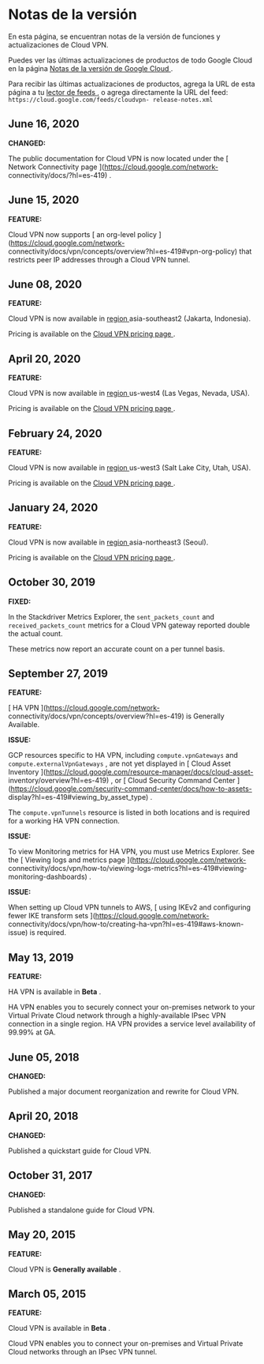 #  Notas de la versión

En esta página, se encuentran notas de la versión de funciones y
actualizaciones de Cloud VPN.

Puedes ver las últimas actualizaciones de productos de todo Google Cloud en la
página [ Notas de la versión de Google Cloud
](https://cloud.google.com/release-notes?hl=es-419) .

Para recibir las últimas actualizaciones de productos, agrega la URL de esta
página a tu [ lector de feeds
](https://wikipedia.org/wiki/Comparison_of_feed_aggregators) , o agrega
directamente la URL del feed: ` https://cloud.google.com/feeds/cloudvpn-
release-notes.xml `

##  June 16, 2020

**CHANGED:**

The public documentation for Cloud VPN is now located under the [ Network
Connectivity page ](https://cloud.google.com/network-
connectivity/docs/?hl=es-419) .

##  June 15, 2020

**FEATURE:**

Cloud VPN now supports [ an org-level policy
](https://cloud.google.com/network-
connectivity/docs/vpn/concepts/overview?hl=es-419#vpn-org-policy) that
restricts peer IP addresses through a Cloud VPN tunnel.

##  June 08, 2020

**FEATURE:**

Cloud VPN is now available in [ region
](https://cloud.google.com/compute/docs/regions-zones/?hl=es-419#available)
asia-southeast2 (Jakarta, Indonesia).

Pricing is available on the [ Cloud VPN pricing page
](https://cloud.google.com/network-connectivity/vpn-pricing?hl=es-419) .

##  April 20, 2020

**FEATURE:**

Cloud VPN is now available in [ region
](https://cloud.google.com/compute/docs/regions-zones/?hl=es-419#available)
us-west4 (Las Vegas, Nevada, USA).

Pricing is available on the [ Cloud VPN pricing page
](https://cloud.google.com/network-connectivity/vpn-pricing?hl=es-419) .

##  February 24, 2020

**FEATURE:**

Cloud VPN is now available in [ region
](https://cloud.google.com/compute/docs/regions-zones/?hl=es-419#available)
us-west3 (Salt Lake City, Utah, USA).

Pricing is available on the [ Cloud VPN pricing page
](https://cloud.google.com/network-connectivity/vpn-pricing?hl=es-419) .

##  January 24, 2020

**FEATURE:**

Cloud VPN is now available in [ region
](https://cloud.google.com/compute/docs/regions-zones/?hl=es-419#available)
asia-northeast3 (Seoul).

Pricing is available on the [ Cloud VPN pricing page
](https://cloud.google.com/network-connectivity/vpn-pricing?hl=es-419) .

##  October 30, 2019

**FIXED:**

In the Stackdriver Metrics Explorer, the ` sent_packets_count ` and `
received_packets_count ` metrics for a Cloud VPN gateway reported double the
actual count.

These metrics now report an accurate count on a per tunnel basis.

##  September 27, 2019

**FEATURE:**

[ HA VPN ](https://cloud.google.com/network-
connectivity/docs/vpn/concepts/overview?hl=es-419) is Generally Available.

**ISSUE:**

GCP resources specific to HA VPN, including ` compute.vpnGateways ` and `
compute.externalVpnGateways ` , are not yet displayed in [ Cloud Asset
Inventory ](https://cloud.google.com/resource-manager/docs/cloud-asset-
inventory/overview?hl=es-419) , or [ Cloud Security Command Center
](https://cloud.google.com/security-command-center/docs/how-to-assets-
display?hl=es-419#viewing_by_asset_type) .

The ` compute.vpnTunnels ` resource is listed in both locations and is
required for a working HA VPN connection.

**ISSUE:**

To view Monitoring metrics for HA VPN, you must use Metrics Explorer. See the
[ Viewing logs and metrics page ](https://cloud.google.com/network-
connectivity/docs/vpn/how-to/viewing-logs-metrics?hl=es-419#viewing-
monitoring-dashboards) .

**ISSUE:**

When setting up Cloud VPN tunnels to AWS, [ using IKEv2 and configuring fewer
IKE transform sets ](https://cloud.google.com/network-
connectivity/docs/vpn/how-to/creating-ha-vpn?hl=es-419#aws-known-issue) is
required.

##  May 13, 2019

**FEATURE:**

HA VPN is available in **Beta** .

HA VPN enables you to securely connect your on-premises network to your
Virtual Private Cloud network through a highly-available IPsec VPN connection
in a single region. HA VPN provides a service level availability of 99.99% at
GA.

##  June 05, 2018

**CHANGED:**

Published a major document reorganization and rewrite for Cloud VPN.

##  April 20, 2018

**CHANGED:**

Published a quickstart guide for Cloud VPN.

##  October 31, 2017

**CHANGED:**

Published a standalone guide for Cloud VPN.

##  May 20, 2015

**FEATURE:**

Cloud VPN is **Generally available** .

##  March 05, 2015

**FEATURE:**

Cloud VPN is available in **Beta** .

Cloud VPN enables you to connect your on-premises and Virtual Private Cloud
networks through an IPsec VPN tunnel.

